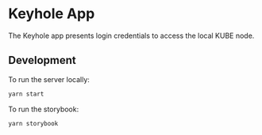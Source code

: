 # Keyhole App

The Keyhole app presents login credentials to access the local KUBE node.

## Development

To run the server locally:

```bash
yarn start
```

To run the storybook:

```bash
yarn storybook
```
